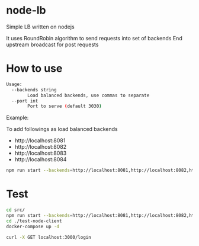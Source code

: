 # node-lb

Simple LB written on nodejs

It uses RoundRobin algorithm to send requests into set of backends
End upstream broadcast for post requests



# How to use
```bash
Usage:
  --backends string
        Load balanced backends, use commas to separate
  --port int
        Port to serve (default 3030)
```

Example:

To add followings as load balanced backends
- http://localhost:8081
- http://localhost:8082
- http://localhost:8083
- http://localhost:8084
```bash
npm run start --backends=http://localhost:8081,http://localhost:8082,http://localhost:8083,http://localhost:8084 --port=3000
```
# Test
```bash
cd src/
npm run start --backends=http://localhost:8081,http://localhost:8082,http://localhost:8083,http://localhost:8084 --port=3000
cd ./test-node-client
docker-compose up -d

curl -X GET localhost:3000/login
```
